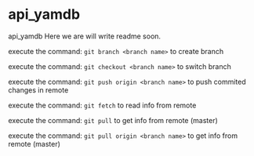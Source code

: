 # api_yamdb
api_yamdb
Here we are will write readme soon.

execute the command: `git branch <branch name>` to create branch
  
execute the command: `git checkout <branch name>` to switch branch

execute the command: `git push origin <branch name>` to push commited changes in remote 

execute the command: `git fetch` to read info from remote
  
execute the command: `git pull` to get info from remote (master)

execute the command: `git pull origin <branch name>` to get info from remote (master)
